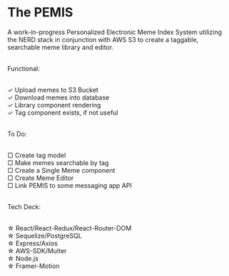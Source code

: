 # The PEMIS

A work-in-progress Personalized Electronic Meme Index System utilizing the NERD stack in conjunction with AWS S3 to create a taggable, searchable meme library and editor.<br/><br/>

Functional:<br/><br/>

✓ Upload memes to S3 Bucket<br/>
✓ Download memes into database<br/>
✓ Library component rendering<br/>
✓ Tag component exists, if not useful<br/><br/>

To Do:<br/><br/>

▢ Create tag model<br/>
▢ Make memes searchable by tag<br/>
▢ Create a Single Meme component<br/>
▢ Create Meme Editor<br/>
▢ Link PEMIS to some messaging app API<br/><br/>



Tech Deck:<br/><br/>

☆ React/React-Redux/React-Router-DOM<br/>
☆ Sequelize/PostgreSQL<br/>
☆ Express/Axios<br/>
☆ AWS-SDK/Multer<br/>
☆ Node.js<br/>
☆ Framer-Motion<br/>
